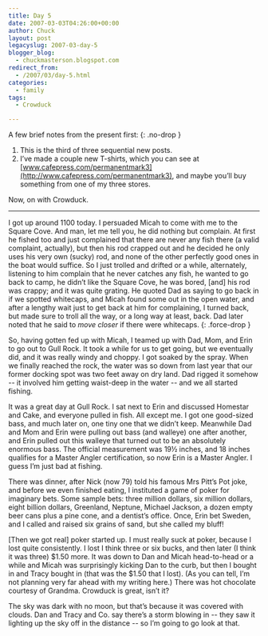 ```yaml
---
title: Day 5
date: 2007-03-03T04:26:00+00:00
author: Chuck
layout: post
legacyslug: 2007-03-day-5
blogger_blog:
  - chuckmasterson.blogspot.com
redirect_from:
  - /2007/03/day-5.html
categories:
  - family
tags:
  - Crowduck

---
```

A few brief notes from the present first:
{: .no-drop }

1. This is the third of three sequential new posts. 
2. I’ve made a couple new T-shirts, which you can see at
   [www.cafepress.com/permanentmark3](http://www.cafepress.com/permanentmark3),
   and maybe you’ll buy something from one of my three stores.

Now, on with Crowduck.


* * *

I got up around 1100 today. I persuaded Micah to come with me to the Square
Cove. And man, let me tell you, he did nothing but complain. At first he fished
too and just complained that there are never any fish there (a valid complaint,
actually), but then his rod crapped out and he decided he only uses his very
own (sucky) rod, and none of the other perfectly good ones in the boat would
suffice. So I just trolled and drifted or a while, alternately, listening to
him complain that he never catches any fish, he wanted to go back to camp, he
didn’t like the Square Cove, he was bored, [and] his rod was crappy; and it was
quite grating. He quoted Dad as saying to go back in if we spotted whitecaps,
and Micah found some out in the open water, and after a lengthy wait just to
get back at him for complaining, I turned back, but made sure to troll all the
way, or a long way at least, back. Dad later noted that he said to _move
closer_ if there were whitecaps.
{: .force-drop }

So, having gotten fed up with Micah, I teamed up with Dad, Mom, and Erin to go
out to Gull Rock. It took a while for us to get going, but we eventually did,
and it was really windy and choppy. I got soaked by the spray. When we finally
reached the rock, the water was so down from last year that our former docking
spot was two feet away on dry land. Dad rigged it somehow -- it involved him
getting waist-deep in the water -- and we all started fishing.

It was a great day at Gull Rock. I sat next to Erin and discussed Homestar and
Cake, and everyone pulled in fish. All except me. I got one good-sized bass,
and much later on, one tiny one that we didn’t keep. Meanwhile Dad and Mom and
Erin were pulling out bass (and walleye) one after another, and Erin pulled out
this walleye that turned out to be an absolutely enormous bass. The official
measurement was 19½ inches, and 18 inches qualifies for a Master Angler
certification, so now Erin is a Master Angler. I guess I’m just bad at fishing. 

There was dinner, after Nick (now 79) told his famous Mrs Pitt’s Pot joke, and
before we even finished eating, I instituted a game of poker for imaginary
bets. Some sample bets: three million dollars, six million dollars, eight
billion dollars, Greenland, Neptune, Michael Jackson, a dozen empty beer cans
plus a pine cone, and a dentist’s office. Once, Erin bet Sweden, and I called
and raised six grains of sand, but she called my bluff!

[Then we got real] poker started up. I must really suck at poker, because I
lost quite consistently. I lost I think three or six bucks, and then later (I
think it was three) $1.50 more. It was down to Dan and Micah head-to-head or a
while and Micah was surprisingly kicking Dan to the curb, but then I bought in
and Tracy bought in (that was the $1.50 that I lost). (As you can tell, I’m not
planning very far ahead with my writing here.) There was hot chocolate courtesy
of Grandma. Crowduck is great, isn’t it?

The sky was dark with no moon, but that’s because it was covered with clouds.
Dan and Tracy and Co. say there’s a storm blowing in -- they saw it lighting up
the sky off in the distance -- so I’m going to go look at that.
